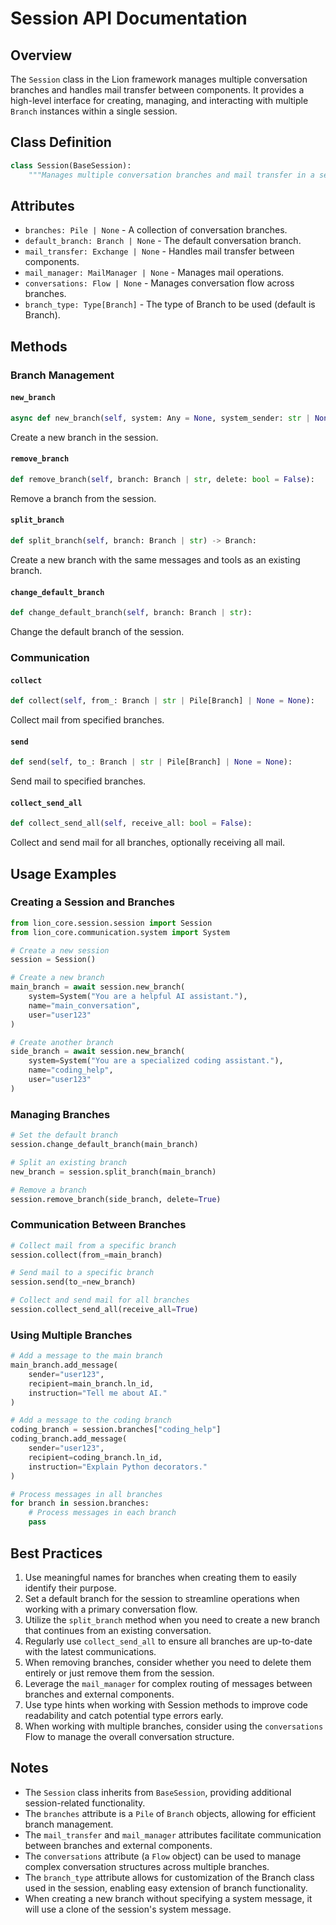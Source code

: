 # Session API Documentation

## Overview

The `Session` class in the Lion framework manages multiple conversation branches and handles mail transfer between components. It provides a high-level interface for creating, managing, and interacting with multiple `Branch` instances within a single session.

## Class Definition

```python
class Session(BaseSession):
    """Manages multiple conversation branches and mail transfer in a session."""
```

## Attributes

- `branches: Pile | None` - A collection of conversation branches.
- `default_branch: Branch | None` - The default conversation branch.
- `mail_transfer: Exchange | None` - Handles mail transfer between components.
- `mail_manager: MailManager | None` - Manages mail operations.
- `conversations: Flow | None` - Manages conversation flow across branches.
- `branch_type: Type[Branch]` - The type of Branch to be used (default is Branch).

## Methods

### Branch Management

#### `new_branch`

```python
async def new_branch(self, system: Any = None, system_sender: str | None = None, system_datetime: Any = None, user: str | None = None, name: str | None = None, imodel: iModel | None = None, messages: Pile | None = None, progress: Progression | None = None, tool_manager: ToolManager | None = None, tools: Any = None, **kwargs) -> Branch:
```

Create a new branch in the session.

#### `remove_branch`

```python
def remove_branch(self, branch: Branch | str, delete: bool = False):
```

Remove a branch from the session.

#### `split_branch`

```python
def split_branch(self, branch: Branch | str) -> Branch:
```

Create a new branch with the same messages and tools as an existing branch.

#### `change_default_branch`

```python
def change_default_branch(self, branch: Branch | str):
```

Change the default branch of the session.

### Communication

#### `collect`

```python
def collect(self, from_: Branch | str | Pile[Branch] | None = None):
```

Collect mail from specified branches.

#### `send`

```python
def send(self, to_: Branch | str | Pile[Branch] | None = None):
```

Send mail to specified branches.

#### `collect_send_all`

```python
def collect_send_all(self, receive_all: bool = False):
```

Collect and send mail for all branches, optionally receiving all mail.

## Usage Examples

### Creating a Session and Branches

```python
from lion_core.session.session import Session
from lion_core.communication.system import System

# Create a new session
session = Session()

# Create a new branch
main_branch = await session.new_branch(
    system=System("You are a helpful AI assistant."),
    name="main_conversation",
    user="user123"
)

# Create another branch
side_branch = await session.new_branch(
    system=System("You are a specialized coding assistant."),
    name="coding_help",
    user="user123"
)
```

### Managing Branches

```python
# Set the default branch
session.change_default_branch(main_branch)

# Split an existing branch
new_branch = session.split_branch(main_branch)

# Remove a branch
session.remove_branch(side_branch, delete=True)
```

### Communication Between Branches

```python
# Collect mail from a specific branch
session.collect(from_=main_branch)

# Send mail to a specific branch
session.send(to_=new_branch)

# Collect and send mail for all branches
session.collect_send_all(receive_all=True)
```

### Using Multiple Branches

```python
# Add a message to the main branch
main_branch.add_message(
    sender="user123",
    recipient=main_branch.ln_id,
    instruction="Tell me about AI."
)

# Add a message to the coding branch
coding_branch = session.branches["coding_help"]
coding_branch.add_message(
    sender="user123",
    recipient=coding_branch.ln_id,
    instruction="Explain Python decorators."
)

# Process messages in all branches
for branch in session.branches:
    # Process messages in each branch
    pass
```

## Best Practices

1. Use meaningful names for branches when creating them to easily identify their purpose.
2. Set a default branch for the session to streamline operations when working with a primary conversation flow.
3. Utilize the `split_branch` method when you need to create a new branch that continues from an existing conversation.
4. Regularly use `collect_send_all` to ensure all branches are up-to-date with the latest communications.
5. When removing branches, consider whether you need to delete them entirely or just remove them from the session.
6. Leverage the `mail_manager` for complex routing of messages between branches and external components.
7. Use type hints when working with Session methods to improve code readability and catch potential type errors early.
8. When working with multiple branches, consider using the `conversations` Flow to manage the overall conversation structure.

## Notes

- The `Session` class inherits from `BaseSession`, providing additional session-related functionality.
- The `branches` attribute is a `Pile` of `Branch` objects, allowing for efficient branch management.
- The `mail_transfer` and `mail_manager` attributes facilitate communication between branches and external components.
- The `conversations` attribute (a `Flow` object) can be used to manage complex conversation structures across multiple branches.
- The `branch_type` attribute allows for customization of the Branch class used in the session, enabling easy extension of branch functionality.
- When creating a new branch without specifying a system message, it will use a clone of the session's system message.


